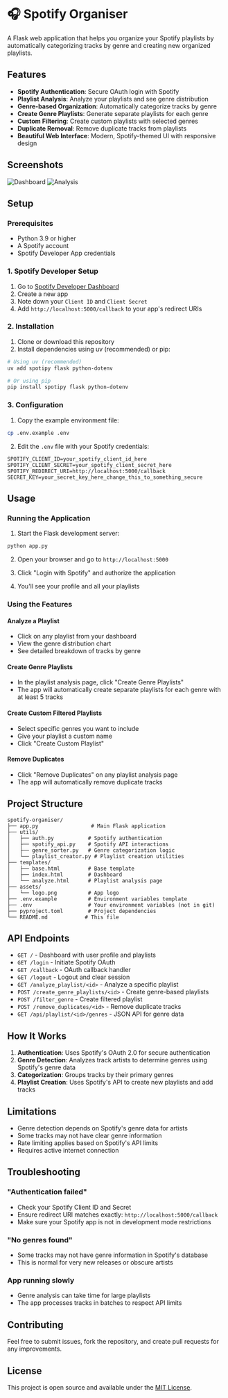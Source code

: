 # 🎧 Spotify Organiser

A Flask web application that helps you organize your Spotify playlists by automatically categorizing tracks by genre and creating new organized playlists.

## Features

- **Spotify Authentication**: Secure OAuth login with Spotify
- **Playlist Analysis**: Analyze your playlists and see genre distribution
- **Genre-based Organization**: Automatically categorize tracks by genre
- **Create Genre Playlists**: Generate separate playlists for each genre
- **Custom Filtering**: Create custom playlists with selected genres
- **Duplicate Removal**: Remove duplicate tracks from playlists
- **Beautiful Web Interface**: Modern, Spotify-themed UI with responsive design

## Screenshots

![Dashboard](assets/dashboard.png)
![Analysis](assets/analysis.png)

## Setup

### Prerequisites

- Python 3.9 or higher
- A Spotify account
- Spotify Developer App credentials

### 1. Spotify Developer Setup

1. Go to [Spotify Developer Dashboard](https://developer.spotify.com/dashboard/)
2. Create a new app
3. Note down your `Client ID` and `Client Secret`
4. Add `http://localhost:5000/callback` to your app's redirect URIs

### 2. Installation

1. Clone or download this repository
2. Install dependencies using uv (recommended) or pip:

```bash
# Using uv (recommended)
uv add spotipy flask python-dotenv

# Or using pip
pip install spotipy flask python-dotenv
```

### 3. Configuration

1. Copy the example environment file:
```bash
cp .env.example .env
```

2. Edit the `.env` file with your Spotify credentials:
```
SPOTIFY_CLIENT_ID=your_spotify_client_id_here
SPOTIFY_CLIENT_SECRET=your_spotify_client_secret_here
SPOTIFY_REDIRECT_URI=http://localhost:5000/callback
SECRET_KEY=your_secret_key_here_change_this_to_something_secure
```

## Usage

### Running the Application

1. Start the Flask development server:
```bash
python app.py
```

2. Open your browser and go to `http://localhost:5000`

3. Click "Login with Spotify" and authorize the application

4. You'll see your profile and all your playlists

### Using the Features

#### Analyze a Playlist
- Click on any playlist from your dashboard
- View the genre distribution chart
- See detailed breakdown of tracks by genre

#### Create Genre Playlists
- In the playlist analysis page, click "Create Genre Playlists"
- The app will automatically create separate playlists for each genre with at least 5 tracks

#### Create Custom Filtered Playlists
- Select specific genres you want to include
- Give your playlist a custom name
- Click "Create Custom Playlist"

#### Remove Duplicates
- Click "Remove Duplicates" on any playlist analysis page
- The app will automatically remove duplicate tracks

## Project Structure

```
spotify-organiser/
├── app.py                 # Main Flask application
├── utils/
│   ├── auth.py           # Spotify authentication
│   ├── spotify_api.py    # Spotify API interactions
│   ├── genre_sorter.py   # Genre categorization logic
│   └── playlist_creator.py # Playlist creation utilities
├── templates/
│   ├── base.html         # Base template
│   ├── index.html        # Dashboard
│   └── analyze.html      # Playlist analysis page
├── assets/
│   └── logo.png          # App logo
├── .env.example          # Environment variables template
├── .env                  # Your environment variables (not in git)
├── pyproject.toml        # Project dependencies
└── README.md            # This file
```

## API Endpoints

- `GET /` - Dashboard with user profile and playlists
- `GET /login` - Initiate Spotify OAuth
- `GET /callback` - OAuth callback handler
- `GET /logout` - Logout and clear session
- `GET /analyze_playlist/<id>` - Analyze a specific playlist
- `POST /create_genre_playlists/<id>` - Create genre-based playlists
- `POST /filter_genre` - Create filtered playlist
- `POST /remove_duplicates/<id>` - Remove duplicate tracks
- `GET /api/playlist/<id>/genres` - JSON API for genre data

## How It Works

1. **Authentication**: Uses Spotify's OAuth 2.0 for secure authentication
2. **Genre Detection**: Analyzes track artists to determine genres using Spotify's genre data
3. **Categorization**: Groups tracks by their primary genres
4. **Playlist Creation**: Uses Spotify's API to create new playlists and add tracks

## Limitations

- Genre detection depends on Spotify's genre data for artists
- Some tracks may not have clear genre information
- Rate limiting applies based on Spotify's API limits
- Requires active internet connection

## Troubleshooting

### "Authentication failed"
- Check your Spotify Client ID and Secret
- Ensure redirect URI matches exactly: `http://localhost:5000/callback`
- Make sure your Spotify app is not in development mode restrictions

### "No genres found"
- Some tracks may not have genre information in Spotify's database
- This is normal for very new releases or obscure artists

### App running slowly
- Genre analysis can take time for large playlists
- The app processes tracks in batches to respect API limits

## Contributing

Feel free to submit issues, fork the repository, and create pull requests for any improvements.

## License

This project is open source and available under the [MIT License](LICENSE).

